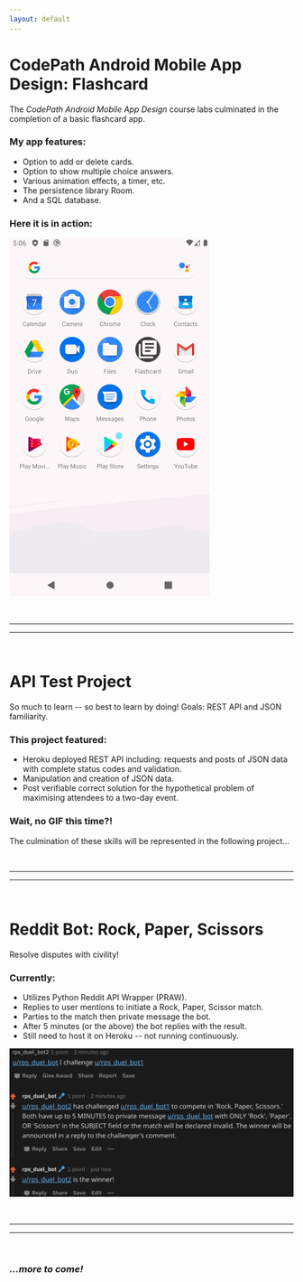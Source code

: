 ```yaml
---
layout: default
---
```

# CodePath Android Mobile App Design: Flashcard

The _CodePath Android Mobile App Design_ course labs culminated in the completion of a basic flashcard app. 

### My app features:

* Option to add or delete cards.
* Option to show multiple choice answers.
* Various animation effects, a timer, etc.
* The persistence library Room.
* And a SQL database.

### Here it is in action:

![FlashcardGif](/img/flashcard_app.gif)

&nbsp;

---
---

&nbsp;

# API Test Project

So much to learn -- so best to learn by doing! Goals: REST API and JSON familiarity.

### This project featured:

* Heroku deployed REST API including: requests and  posts of JSON data with complete status codes and validation.
* Manipulation and creation of JSON data.
* Post verifiable correct solution for the hypothetical problem of maximising attendees to a two-day event.

### Wait, no GIF this time?!

The culmination of these skills will be represented in the following project...

&nbsp;

---
---

&nbsp;

# Reddit Bot: Rock, Paper, Scissors

Resolve disputes with civility!

### Currently:

* Utilizes Python Reddit API Wrapper (PRAW).
* Replies to user mentions to initiate a Rock, Paper, Scissor match.
* Parties to the match then private message the bot.
* After 5 minutes (or the above) the bot replies with the result.
* Still need to host it on Heroku -- not running continuously.

![Win](/img/bot_winner.png)

&nbsp;

---
---

&nbsp;


### *...more to come!*
